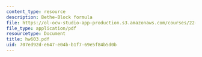 ```yaml
---
content_type: resource
description: Bethe-Block formula
file: https://ol-ocw-studio-app-production.s3.amazonaws.com/courses/22-101-applied-nuclear-physics-fall-2003/707ed92de647e04bb1f769e5f84b5d0b_hw603.pdf
file_type: application/pdf
resourcetype: Document
title: hw603.pdf
uid: 707ed92d-e647-e04b-b1f7-69e5f84b5d0b
---
```

